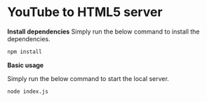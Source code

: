 # YouTube to HTML5 server

**Install dependencies**
Simply run the below command to install the dependencies.
```bash
npm install
```

**Basic usage**

Simply run the below command to start the local server.
```bash
node index.js
```
